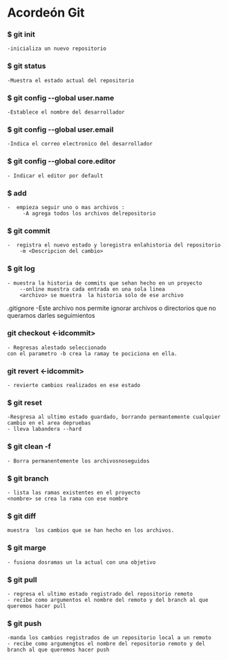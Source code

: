 # Acordeón Git

### $ git init
    -inicializa un nuevo repositorio

### $ git status
    -Muestra el estado actual del repositorio

### $ git config --global user.name
    -Establece el nombre del desarrollador

### $ git config --global user.email
    -Indica el correo electronico del desarrollador

### $ git config  --global core.editor
    - Indicar el editor por default

### $ add
    -  empieza seguir uno o mas archivos :
         -A agrega todos los archivos delrepositorio

### $ git commit
    -  registra el nuevo estado y loregistra enlahistoria del repositorio
        -m <Descripcion del cambio>

### $ git log 
    - muestra la historia de commits que sehan hecho en un proyecto
        --online muestra cada entrada en una sola linea
        <archivo> se muestra  la historia solo de ese archivo

.gitignore
	-Este archivo nos permite ignorar archivos o directorios que no queramos darles seguimientos 


### git checkout <-idcommit> 
	- Regresas alestado seleccionado
	con el parametro -b crea la ramay te pociciona en ella.
	
### git revert <-idcommit>
	- revierte cambios realizados en ese estado

### $ git reset 
	-Resgresa al ultimo estado guardado, borrando permantemente cualquier cambio en el area depruebas
	- lleva labandera --hard

### $ git clean -f 
	- Borra permanentemente los archivosnoseguidos 


### $ git branch
	- lista las ramas existentes en el proyecto
	<nombre> se crea la rama con ese nombre 


### $ git diff 
	muestra  los cambios que se han hecho en los archivos.
### $ git marge 
	- fusiona dosramas un la actual con una objetivo

### $ git pull 
	- regresa el ultimo estado registrado del repositorio remoto
	- recibe como argumentos el nombre del remoto y del branch al que queremos hacer pull

### $ git push 
	-manda los cambios registrados de un repositorio local a un remoto 
	- recibe como argumengtos el nombre del repositorio remoto y del branch al que queremos hacer push
